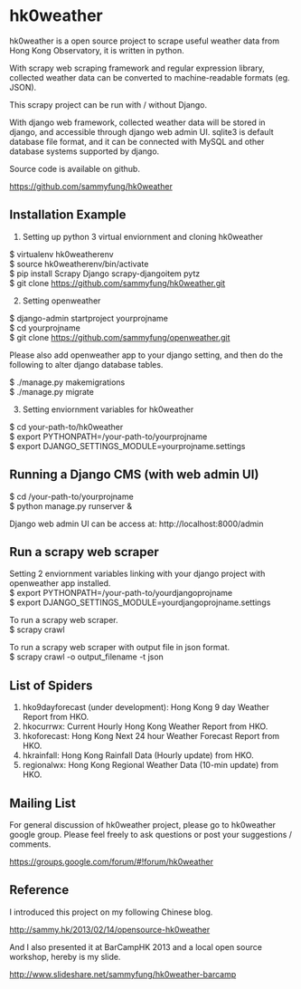 hk0weather
==========

hk0weather is a open source project to scrape useful weather data from Hong Kong Observatory, it is written in python.

With scrapy web scraping framework and regular expression library, collected weather data can be converted to machine-readable formats (eg. JSON).

This scrapy project can be run with / without Django.    

With django web framework, collected weather data will be stored in django, and accessible through django web admin UI. sqlite3 is default database file format, and it can be connected with MySQL and other database systems supported by django.

Source code is available on github.

https://github.com/sammyfung/hk0weather

Installation Example
--------------------

1) Setting up python 3 virtual enviornment and cloning hk0weather   
   
$ virtualenv hk0weatherenv  
$ source hk0weatherenv/bin/activate  
$ pip install Scrapy Django scrapy-djangoitem pytz    
$ git clone https://github.com/sammyfung/hk0weather.git    
    
2) Setting openweather   

$ django-admin startproject yourprojname   
$ cd yourprojname   
$ git clone https://github.com/sammyfung/openweather.git   
   
Please also add openweather app to your django setting, and then do the following to alter django database tables.

$ ./manage.py makemigrations    
$ ./manage.py migrate   

3) Setting enviornment variables for hk0weather   
   
$ cd your-path-to/hk0weather     
$ export PYTHONPATH=/your-path-to/yourprojname    
$ export DJANGO_SETTINGS_MODULE=yourprojname.settings

Running a Django CMS (with web admin UI)
----------------------------------------

$ cd /your-path-to/yourprojname    
$ python manage.py runserver &  


Django web admin UI can be access at: http://localhost:8000/admin  

Run a scrapy web scraper
------------------------

Setting 2 enviornment variables linking with your django project with openweather app installed.    
$ export PYTHONPATH=/your-path-to/yourdjangoprojname     
$ export DJANGO_SETTINGS_MODULE=yourdjangoprojname.settings

To run a scrapy web scraper.   
$ scrapy crawl <name of scraper>   

To run a scrapy web scraper with output file in json format.   
$ scrapy crawl <name of scraoer> -o output_filename -t json    

List of Spiders
---------------
1. hko9dayforecast (under development): Hong Kong 9 day Weather Report from HKO.   
2. hkocurrwx: Current Hourly Hong Kong Weather Report from HKO.    
3. hkoforecast: Hong Kong Next 24 hour Weather Forecast Report from HKO.   
4. hkrainfall: Hong Kong Rainfall Data (Hourly update) from HKO.    
5. regionalwx: Hong Kong Regional Weather Data (10-min update) from HKO.    

Mailing List
------------

For general discussion of hk0weather project, please go to hk0weather google group. Please feel freely to ask questions or post your suggestions / comments.

https://groups.google.com/forum/#!forum/hk0weather


Reference
---------

I introduced this project on my following Chinese blog.

http://sammy.hk/2013/02/14/opensource-hk0weather

And I also presented it at BarCampHK 2013 and a local open source workshop, hereby is my slide.

http://www.slideshare.net/sammyfung/hk0weather-barcamp

